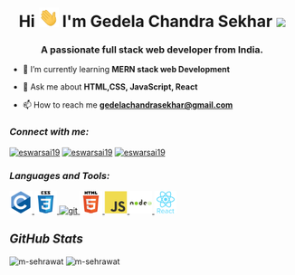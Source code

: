 <h1 align="center">Hi 
 <img src="https://raw.githubusercontent.com/ABSphreak/ABSphreak/master/gifs/Hi.gif" width="35">
 I'm Gedela Chandra Sekhar
 <img src='https://media.giphy.com/media/l0Iyk1HsfD3mMkiEE/giphy.gif' width="35"/>
 </h1>
<h3 align="center">A passionate full stack web developer from India.</h3>

- 🌱 I’m currently learning **MERN stack web Development**

- 💬 Ask me about **HTML,CSS, JavaScript, React**

- 📫 How to reach me **gedelachandrasekhar@gmail.com**

<h3 align="left"><i>Connect with me:</i></h3>
<p align="left">
<a href="https://codesandbox.io/u/Gedelachandrasekhar126396" target="blank"><img align="center" src="https://raw.githubusercontent.com/rahuldkjain/github-profile-readme-generator/master/src/images/icons/Social/codepen.svg" alt="eswarsai19" height="30" width="40" /></a>
<a href="https://www.linkedin.com/in/gedela-chandra-2b4a64246/" target="blank"><img align="center" src="https://raw.githubusercontent.com/rahuldkjain/github-profile-readme-generator/master/src/images/icons/Social/linked-in-alt.svg" alt="eswarsai19" height="30" width="40" /></a>
<a href="https://codesandbox.io/u/Gedelachandrasekhar126396" target="blank"><img align="center" src="https://raw.githubusercontent.com/rahuldkjain/github-profile-readme-generator/master/src/images/icons/Social/codesandbox.svg" alt="eswarsai19" height="30" width="40" /></a>
</p>
<h3 align="left"><i>Languages and Tools:</i></h3>
<p align="left"> <a href="https://www.cprogramming.com/" target="_blank" rel="noreferrer"> <img src="https://raw.githubusercontent.com/devicons/devicon/master/icons/c/c-original.svg" alt="c" width="40" height="40"/> </a> <a href="https://www.w3schools.com/css/" target="_blank" rel="noreferrer"> <img src="https://raw.githubusercontent.com/devicons/devicon/master/icons/css3/css3-original-wordmark.svg" alt="css3" width="40" height="40"/> </a> <a href="https://git-scm.com/" target="_blank" rel="noreferrer"> <img src="https://www.vectorlogo.zone/logos/git-scm/git-scm-icon.svg" alt="git" width="40" height="40"/> </a> <a href="https://www.w3.org/html/" target="_blank" rel="noreferrer"> <img src="https://raw.githubusercontent.com/devicons/devicon/master/icons/html5/html5-original-wordmark.svg" alt="html5" width="40" height="40"/> </a> <a href="https://developer.mozilla.org/en-US/docs/Web/JavaScript" target="_blank" rel="noreferrer"> <img src="https://raw.githubusercontent.com/devicons/devicon/master/icons/javascript/javascript-original.svg" alt="javascript" width="40" height="40"/> </a> <a href="https://nodejs.org" target="_blank" rel="noreferrer"> <img src="https://raw.githubusercontent.com/devicons/devicon/master/icons/nodejs/nodejs-original-wordmark.svg" alt="nodejs" width="40" height="40"/> </a> <a href="https://reactjs.org/" target="_blank" rel="noreferrer"> <img src="https://raw.githubusercontent.com/devicons/devicon/master/icons/react/react-original-wordmark.svg" alt="react" width="40" height="40"/> </a> </p>

<!-- <h3 align="center">
<img data-target="animated-image.replacedImage" alt="Coding" class="AnimatedImagePlayer-animatedImage" src="https://www.pskitservices.com/wp-content/uploads/2020/10/homepage-banner-animated-2.gif" style="width: 300px; display: inline; opacity: 1;">
</h3> -->
<h2><i>GitHub Stats</i></h2>

<p>
    <img align="center" src="https://github-readme-stats.vercel.app/api?username=Gedelachandrasekhar126396&show_icons=true&include_all_commits=true&count_private=true&hide=issues,contribs&border_radius=0&locale=en&theme=radical" alt="m-sehrawat" height="139" />
    <img align="center" src="https://github-readme-stats.vercel.app/api/top-langs/?username=Gedelachandrasekhar126396&layout=compact&exclude_repo=Lybrate-Website-Clone-Version-2.0,Lybrate-Website-Clone,Adidas-Clone&hide=Shell&border_radius=0&theme=radical" alt="m-sehrawat" height="139" />
</p>

  
       
   

